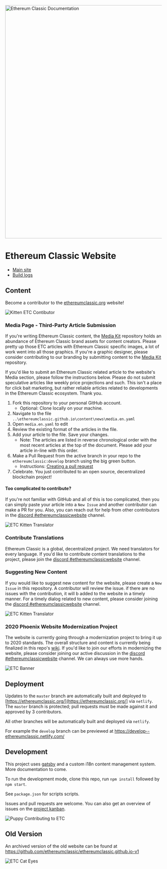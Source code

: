 <div>
  <img src="https://github.com/ethereumclassic/Media_Kit/blob/master/Logo_ETC_Network_Documentation/etc_network_logo_white_documentation.png" alt="Ethereum Classic Documentation" width="750"/>
  </div>

 # Ethereum Classic Website

- [Main site](https://ethereumclassic.org/)
- [Build logs](https://app.netlify.com/sites/ethereumclassic/deploys)

## Content

Become a contributor to the [ethereumclassic.org](https://ethereumclassic.org/) website!

<div>
  <img src="https://github.com/ethereumclassic/Media_Kit/blob/master/ETC_Animals/ethereum-classic-wallpaper---cryptokitties-dream_37892378074_o.png" alt="Kitten ETC Contibutor">
  </div>

### Media Page - Third-Party Article Submission

If you're writing Ethereum Classic content, the [Media Kit](https://github.com/ethereumclassic/Media_Kit) repository holds an abundance of Ethereum Classic brand assets for content creators. Please pretty up those ETC articles with Ethereum Classic specific images, a lot of work went into all those graphics. If you're a graphic designer, please consider contributing to our branding by submitting content to the [Media Kit](https://github.com/ethereumclassic/Media_Kit) repository.

If you'd like to submit an Ethereum Classic related article to the website's Media section, please follow the instructions below. Please do not submit speculative articles like weekly price projections and such. This isn't a place for click bait marketing, but rather reliable articles related to developments in the Ethereum Classic ecosystem. Thank you.

1. Fork this repository to your personal GitHub account.
    * Optional: Clone locally on your machine.
2. Navigate to the file `..\ethereumclassic.github.io\content\news\media.en.yaml`
3. Open `media.en.yaml` to edit
4. Review the existing format of the articles in the file.
5. Add your article to the file. Save your changes.
    * Note: The articles are listed in reverse chronological order with the most recent articles at the top of the document. Please add your article in-line with this order.
6. Make a Pull Request from the active branch in your repo to the `ethereumclassic:develop` branch using the big green button.
    * Instructions: [Creating a pull request](https://help.github.com/en/github/collaborating-with-issues-and-pull-requests/creating-a-pull-request)
7. Celebrate. You just contributed to an open source, decentralized blockchain project!

#### Too complicated to contribute?

If you're not familiar with GitHub and all of this is too complicated, then you can simply paste your article into a `New Issue` and another contributor can make a PR for you. Also, you can reach out for help from other contributors in the [discord #ethereumclassicwebsite](https://discord.gg/DwQjJ8) channel.

<div>
  <img src="https://github.com/ethereumclassic/Media_Kit/blob/master/Graphic_Design/ETC_Animals/etc-logo-design---sweet-little-cat_38555637946_o.png" alt="ETC Kitten Translator"/>
  </div>

### Contribute Translations

Ethereum Classic is a global, decentralized project. We need translators for every language. If you'd like to contribute content translations to the project, please join the [discord #ethereumclassicwebsite](https://discord.gg/DwQjJ8) channel.

### Suggesting New Content

If you would like to suggest new content for the website, please create a `New Issue` in this repository. A contributor will review the issue. if there are no issues with the contribution, it will b added to the website in a timely manner. For a timely dialog related to new content, please consider joining the [discord #ethereumclassicwebsite](https://discord.gg/DwQjJ8) channel.

<div>
  <img src="https://github.com/ethereumclassic/Media_Kit/blob/master/Graphic_Design/ETC_Animals/etc-logo-design---sweet-little-cat_38555637946_o.png" alt="ETC Kitten Translator"/>
  </div>

### 2020 Phoenix Website Modernization Project

The website is currently going through a modernization project to bring it up to 2020 standards. The overall structure and content is currently being finalized in this repo's [wiki](https://github.com/ethereumclassic/ethereumclassic.github.io/wiki). If you'd like to join our efforts in modernizing the website, please consider joining our active discussion in the [discord #ethereumclassicwebsite](https://discord.gg/DwQjJ8) channel. We can always use more hands.

<div>
  <img src="https://github.com/ethereumclassic/Media_Kit/blob/master/Graphic_Design/ETC_City/etc-wallpaper---banner-glue_37892023154_o.png" alt="ETC Banner"/>
  </div>

## Deployment

Updates to the `master` branch are automatically built and deployed to [https://ethereumclassic.org/](https://ethereumclassic.org/] via `netlify`. The `master` branch is protected; pull requests must be made against it and approved by 3 contributors.

All other branches will be automatically built and deployed via `netlify`.

For example the `develop` branch can be previewed at https://develop--ethereumclassic.netlify.com/

## Development

This project uses [gatsby](https://www.gatsbyjs.org/) and a custom i18n content management system. More documentation to come.

To run the development mode, clone this repo, run `npm install` followed by `npm start`.

See `package.json` for scripts scripts.

Issues and pull requests are welcome. You can also get an overview of issues on the [project kanban](https://github.com/ethereumclassic/ethereumclassic.github.io/projects/1).

<div>
  <img src="https://github.com/ethereumclassic/Media_Kit/blob/master/Graphic_Design/ETC_Animals/ethereum-classic-wallpaper---dog-hodl-faithful_37721284945_o.png" alt="Puppy Contributing to ETC"/>
  </div>

## Old Version

An archived version of the old website can be found at https://github.com/ethereumclassic/ethereumclassic.github.io-v1

<div>
  <img src="https://github.com/ethereumclassic/Media_Kit/blob/master/Graphic_Design/ETC_Animals/ethereum-classic-wallpaper---future-cat_38578131102_o.png" alt="ETC Cat Eyes"/>
  </div>
